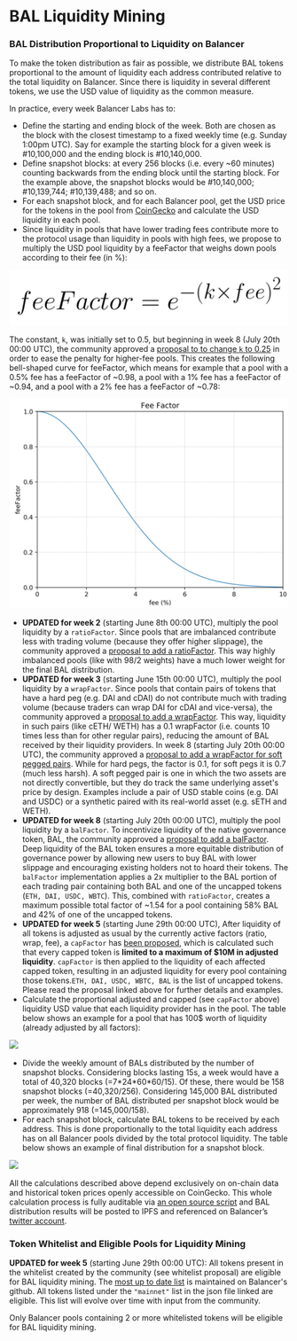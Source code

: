 # BAL Liquidity Mining

### BAL Distribution Proportional to Liquidity on Balancer <a id="353e"></a>

To make the token distribution as fair as possible, we distribute BAL tokens proportional to the amount of liquidity each address contributed relative to the total liquidity on Balancer. Since there is liquidity in several different tokens, we use the USD value of liquidity as the common measure.

In practice, every week Balancer Labs has to:

* Define the starting and ending block of the week. Both are chosen as the block with the closest timestamp to a fixed weekly time \(e.g. Sunday 1:00pm UTC\). Say for example the starting block for a given week is \#10,100,000 and the ending block is \#10,140,000.
* Define snapshot blocks: at every 256 blocks \(i.e. every ~60 minutes\) counting backwards from the ending block until the starting block. For the example above, the snapshot blocks would be \#10,140,000; \#10,139,744; \#10,139,488; and so on.
* For each snapshot block, and for each Balancer pool, get the USD price for the tokens in the pool from [CoinGecko](https://www.coingecko.com/api/documentations/v3#/contract/get_coins__id__contract__contract_address__market_chart_) and calculate the USD liquidity in each pool.
* Since liquidity in pools that have lower trading fees contribute more to the protocol usage than liquidity in pools with high fees, we propose to multiply the USD pool liquidity by a feeFactor that weighs down pools according to their fee \(in %\):

![](../.gitbook/assets/fee_factor_calc.png)

The constant, `k`, was initially set to 0.5, but beginning in week 8 \(July 20th 00:00 UTC\), the community approved a [proposal to to change `k` to 0.25](https://forum.balancer.finance/t/modifying-feefactor-toward-reducing-the-mining-penalty-for-high-fee-pools/103) in order to ease the penalty for higher-fee pools. This creates the following bell-shaped curve for feeFactor, which means for example that a pool with a 0.5% fee has a feeFactor of ~0.98, a pool with a 1% fee has a feeFactor of ~0.94, and a pool with a 2% fee has a feeFactor of ~0.78:

![](../.gitbook/assets/fee_factor_plot.png)

* **UPDATED for week 2** \(starting June 8th 00:00 UTC\), multiply the pool liquidity by a `ratioFactor`. Since pools that are imbalanced contribute less with trading volume \(because they offer higher slippage\), the community approved a [proposal to add a ratioFactor](https://forum.balancer.finance/t/introduction-of-a-weight-ratio-factor-in-liquidity-mining/15). This way highly imbalanced pools \(like with 98/2 weights\) have a much lower weight for the final BAL distribution.
* **UPDATED for week 3** \(starting June 15th 00:00 UTC\), multiply the pool liquidity by a `wrapFactor`. Since pools that contain pairs of tokens that have a hard peg \(e.g. DAI and cDAI\) do not contribute much with trading volume \(because traders can wrap DAI for cDAI and vice-versa\), the community approved a [proposal to add a wrapFactor](https://forum.balancer.finance/t/wrapfactor-penalizing-pairs-of-equivalent-tokens-in-liquidity-mining/28/3). This way, liquidity in such pairs \(like cETH/ WETH\) has a 0.1 wrapFactor \(i.e. counts 10 times less than for other regular pairs\), reducing the amount of BAL received by their liquidity providers. In week 8 \(starting July 20th 00:00 UTC\), the community approved a [proposal to add a wrapFactor for soft pegged pairs](https://forum.balancer.finance/t/modifying-wrapfactor-applying-a-0-7-factor-to-soft-pegged-pairs/108). While for hard pegs, the factor is 0.1, for soft pegs it is 0.7 (much less harsh). A soft pegged pair is one in which the two assets are not directly convertible, but they do track the same underlying asset's price by design. Examples include a pair of USD stable coins \(e.g. DAI and USDC\) or a synthetic paired with its real-world asset \(e.g. sETH and WETH\).
* **UPDATED for week 8** \(starting July 20th 00:00 UTC\), multiply the pool liquidity by a `balFactor`. To incentivize liquidity of the native governance token, BAL, the community approved a [proposal to add a balFactor](https://forum.balancer.finance/t/balfactor-incentivizing-bal-liquidity-on-balancer/102). Deep liquidity of the BAL token ensures a more equitable distribution of governance power by allowing new users to buy BAL with lower slippage and encouraging existing holders not to hoard their tokens. The `balFactor` implementation applies a 2x multiplier to the BAL portion of each trading pair containing both BAL and one of the uncapped tokens \(`ETH, DAI, USDC, WBTC`\). This, combined with `ratioFactor`, creates a maximum possible total factor of ~1.54 for a pool containing 58% BAL and 42% of one of the uncapped tokens.
* **UPDATED for week 5** \(starting June 29th 00:00 UTC\), After liquidity of all tokens is adjusted as usual by the currently active factors \(ratio, wrap, fee\), a `capFactor` has [been proposed](https://forum.balancer.finance/t/capfactor-capping-eligible-liquidity-to-10m-per-token/56), which is calculated such that every capped token is **limited to a maximum of $10M in adjusted liquidity**. `capFactor` is then applied to the liquidity of each affected capped token, resulting in an adjusted liquidity for every pool containing those tokens.`ETH, DAI, USDC, WBTC, BAL` is the list of uncapped tokens. Please read the proposal linked above for further details and examples.
* Calculate the proportional adjusted and capped \(see `capFactor` above\) liquidity USD value that each liquidity provider has in the pool. The table below shows an example for a pool that has 100$ worth of liquidity \(already adjusted by all factors\):

![](https://miro.medium.com/max/1472/1*2EM2KXgvt48qVK8FKQRmcw@2x.png)

* Divide the weekly amount of BALs distributed by the number of snapshot blocks. Considering blocks lasting 15s, a week would have a total of 40,320 blocks \(=7\*24\*60\*60/15\). Of these, there would be 158 snapshot blocks \(=40,320/256\). Considering 145,000 BAL distributed per week, the number of BAL distributed per snapshot block would be approximately 918 \(=145,000/158\).
* For each snapshot block, calculate BAL tokens to be received by each address. This is done proportionally to the total liquidity each address has on all Balancer pools divided by the total protocol liquidity. The table below shows an example of final distribution for a snapshot block.

![](https://miro.medium.com/max/1492/1*MvfWrMI2PovCLJiwaQr6EQ@2x.png)

All the calculations described above depend exclusively on on-chain data and historical token prices openly accessible on CoinGecko. This whole calculation process is fully auditable via [an open source script](https://github.com/balancer-labs) and BAL distribution results will be posted to IPFS and referenced on Balancer’s [twitter account](https://twitter.com/BalancerLabs).

### Token Whitelist and Eligible Pools for Liquidity Mining <a id="84fc"></a>

**UPDATED for week 5** \(starting June 29th 00:00 UTC\): All tokens present in the whitelist created by the community \(see whitelist proposal\) are eligible for BAL liquidity mining. The [most up to date list](https://github.com/balancer-labs/pool-management/blob/master/src/deployed.json) is maintained on Balancer's github. All tokens listed under the `"mainnet"` list in the json file linked are eligible. This list will evolve over time with input from the community.

Only Balancer pools containing 2 or more whitelisted tokens will be eligible for BAL liquidity mining.


